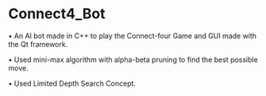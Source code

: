 # Connect4_Bot
• An AI bot made in C++ to play the Connect-four Game and GUI made with the Qt framework.

• Used mini-max algorithm with alpha-beta pruning to find the best
possible move.

• Used Limited Depth Search Concept.